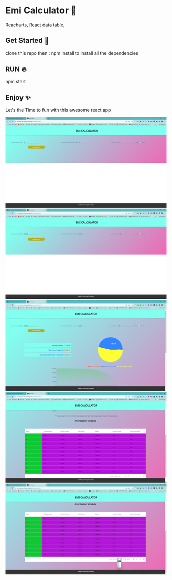 
  # Emi Calculator 📝  
 Reacharts, React data table,
  ## Get Started 🚀  
  clone this repo then : npm install to install all the dependencies
  
  ## RUN 🔥  
 npm start
      
  ## Enjoy ✨  
Let's the Time to fun with this awesome react app

![ScrrenShots](https://github.com/DHANRAJCHOUDHARY244/emicalculator/blob/main/img/1.png?raw=true)
![ScrrenShots](https://github.com/DHANRAJCHOUDHARY244/emicalculator/blob/main/img/2.png?raw=true)
![ScrrenShots](https://github.com/DHANRAJCHOUDHARY244/emicalculator/blob/main/img/3.png?raw=true)
![ScrrenShots](https://github.com/DHANRAJCHOUDHARY244/emicalculator/blob/main/img/5.png?raw=true)
![ScrrenShots](https://github.com/DHANRAJCHOUDHARY244/emicalculator/blob/main/img/6.png?raw=true)
